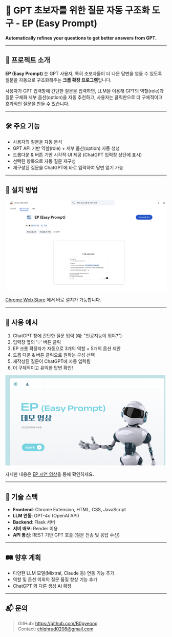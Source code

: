 # 🤖 GPT 초보자를 위한 질문 자동 구조화 도구 - EP (Easy Prompt)

**Automatically refines your questions to get better answers from GPT.**  

---

## 📌 프로젝트 소개

**EP (Easy Prompt)** 는 GPT 사용자, 특히 초보자들이 더 나은 답변을 얻을 수 있도록 질문을 자동으로 구조화해주는 **크롬 확장 프로그램**입니다.  

사용자가 GPT 입력창에 간단한 질문을 입력하면, LLM을 이용해 GPT의 역할(role)과 질문 구체화 세부 옵션(option)을 자동 추천하고, 사용자는 클릭만으로 더 구체적이고 효과적인 질문을 만들 수 있습니다.

---

## 🛠 주요 기능

- 사용자의 질문을 자동 분석
- GPT API 기반 역할(role) + 세부 옵션(option) 자동 생성
- 드롭다운 & 버튼 기반 시각적 UI 제공 (ChatGPT 입력창 상단에 표시)
- 선택된 항목으로 자동 질문 재구성
- 재구성된 질문을 ChatGPT에 바로 입력하여 답변 얻기 가능

---

## 🚀 설치 방법

<a href="https://chromewebstore.google.com/detail/ep-easy-prompt/kfakockdmapaapeegdhcaecommhlanli?hl=ko">
  <img src="./readme_img/store_picture.png" width="600" alt="EP 크롬 웹스토어 이미지">
</a>  

[Chrome Web Store](https://chromewebstore.google.com/detail/ep-easy-prompt/kfakockdmapaapeegdhcaecommhlanli?hl=ko) 에서 바로 설치가 가능합니다.

---

## 🧠 사용 예시

1. ChatGPT 창에 간단한 질문 입력 (예: "인공지능이 뭐야?")
2. 입력창 옆의 '💡' 버튼 클릭
3. EP 크롬 확장자가 자동으로 3개의 역할 + 5개의 옵션 제안
4. 드롭 다운 & 버튼 클릭으로 원하는 구성 선택
5. 재작성된 질문이 ChatGPT에 자동 입력됨
6. 더 구체적이고 유익한 답변 확인!

<a href="https://youtu.be/CHJcz6H5quk">
  <img src="./readme_img/demo_thumbnail.png" width="500" alt="EP 시연 영상 썸네일">
</a>  

자세한 내용은 [EP 시연 영상](https://youtu.be/CHJcz6H5quk)을 통해 확인하세요.

---

## 🧩 기술 스택

- **Frontend**: Chrome Extension, HTML, CSS, JavaScript
- **LLM 연동**: GPT-4o (OpenAI API)
- **Backend**: Flask 서버 
- **서버 배포**: Render 이용
- **API 통신**: REST 기반 GPT 호출 (질문 전송 및 응답 수신)

---

## 🛤 향후 계획

- 다양한 LLM 모델(Mixtral, Claude 등) 연동 기능 추가
- 역할 및 옵션 이외의 질문 품질 향상 기능 추가
- ChatGPT 외 다른 생성 AI 확장

---

## 📬 문의

> GitHub: https://github.com/B0gyeong  
> Contact: chlqhrud0208@gmail.com

